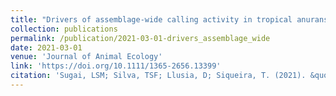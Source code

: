 ```yaml
---
title: "Drivers of assemblage‐wide calling activity in tropical anurans and the role of temporal resolution"
collection: publications
permalink: /publication/2021-03-01-drivers_assemblage_wide
date: 2021-03-01
venue: 'Journal of Animal Ecology'
link: 'https://doi.org/10.1111/1365-2656.13399'
citation: 'Sugai, LSM; Silva, TSF; Llusia, D; Siqueira, T. (2021). &quot;Drivers of assemblage‐wide calling activity in tropical anurans and the role of temporal resolution.&quot; <i>Journal of Animal Ecology</i>. 90(3):673-684.'
---
```


